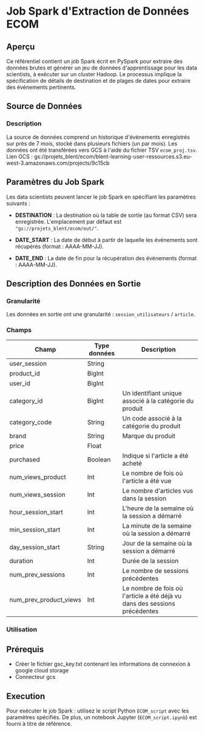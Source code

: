 # Job Spark d'Extraction de Données ECOM

## Aperçu

Ce référentiel contient un job Spark écrit en PySpark pour extraire des données brutes et générer un jeu de données d'apprentissage pour les data scientists, à exécuter sur un cluster Hadoop. Le processus implique la spécification de détails de destination et de plages de dates pour extraire des événements pertinents.

## Source de Données

### Description

La source de données comprend un historique d'événements enregistrés sur près de 7 mois, stocké dans plusieurs fichiers (un par mois). 
Les données ont été transférées vers GCS à l'aide du fichier TSV `ecom_proj.tsv`.
Lien GCS : gs://projets_blent/ecom/blent-learning-user-ressources.s3.eu-west-3.amazonaws.com/projects/9c15cb

## Paramètres du Job Spark

Les data scientists peuvent lancer le job Spark en spécifiant les paramètres suivants :

- **DESTINATION** : La destination où la table de sortie (au format CSV) sera enregistrée. L'emplacement par défaut est `"gs://projets_blent/ecom/out/"`.

- **DATE_START** : La date de début à partir de laquelle les événements sont récupérés (format : AAAA-MM-JJ).

- **DATE_END** : La date de fin pour la récupération des événements (format : AAAA-MM-JJ).

## Description des Données en Sortie

### Granularité

Les données en sortie ont une granularité : `session_utilisateurs` / `article`.

### Champs

| Champ                | Type données | Description                                           |
|----------------------|--------------|-------------------------------------------------------|
| user_session         | String       |                                                       |
| product_id           | BigInt       |                                                       |
| user_id              | BigInt       |                                                       |
| category_id          | BigInt       | Un identifiant unique associé à la catégorie du produit |
| category_code        | String       | Un code associé à la catégorie du produit              |
| brand                | String       | Marque du produit                                      |
| price                | Float        |                                                       |
| purchased           | Boolean      | Indique si l'article a été acheté                      |
| num_views_product    | Int          | Le nombre de fois où l'article a été vue               |
| num_views_session    | Int          | Le nombre d'articles vus dans la session              |
| hour_session_start   | Int          | L'heure de la semaine où la session a démarré         |
| min_session_start    | Int          | La minute de la semaine où la session a démarré       |
| day_session_start    | String       | Jour de la semaine où la session a démarré             |
| duration             | Int          | Durée de la session                                    |
| num_prev_sessions    | Int          | Le nombre de sessions précédentes                      |
| num_prev_product_views| Int          | Le nombre de fois où l'article a été déjà vu dans des sessions précédentes |



### Utilisation

## Prérequis
- Créer le fichier gsc_key.txt contenant les informations de connexion à google cloud storage
- Connecteur gcs

## Execution
Pour exécuter le job Spark : utilisez le script Python `ECOM_script` avec les paramètres spécifiés. 
De plus, un notebook Jupyter (`ECOM_script.ipynb`) est fourni à titre de référence.
